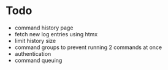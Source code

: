 # Todo

- command history page
- fetch new log entries using htmx
- limit history size
- command groups to prevent running 2 commands at once
- authentication
- command queuing
